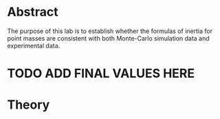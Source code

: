 # Abstract

The purpose of this lab is to establish whether the formulas of inertia for point masses are consistent with both Monte-Carlo simulation data and experimental data.

# TODO ADD FINAL VALUES HERE

# Theory

